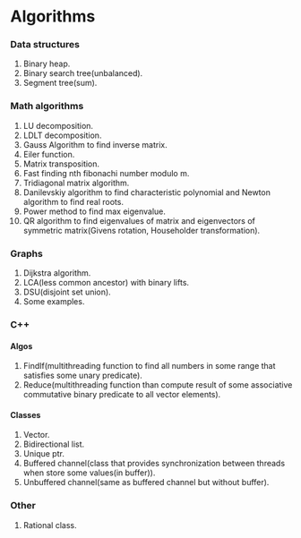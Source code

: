 # Algorithms

### Data structures

1. Binary heap.
2. Binary search tree(unbalanced).
3. Segment tree(sum).

### Math algorithms

1. LU decomposition.
2. LDLT decomposition.
3. Gauss Algorithm to find inverse matrix.
4. Eiler function.
5. Matrix transposition.
6. Fast finding nth fibonachi number modulo m.
7. Tridiagonal matrix algorithm.
8. Danilevskiy algorithm to find characteristic polynomial and
Newton algorithm to find real roots.
9. Power method to find max eigenvalue.
10. QR algorithm to find eigenvalues of matrix and
eigenvectors of symmetric matrix(Givens rotation, Householder transformation).

### Graphs

1. Dijkstra algorithm.
2. LCA(less common ancestor) with binary lifts.
3. DSU(disjoint set union).
4. Some examples.

### C++

#### Algos

1. FindIf(multithreading function to find all numbers in some range that satisfies some unary predicate).
2. Reduce(multithreading function than compute result of some associative commutative binary predicate to all vector elements).

#### Classes

1. Vector.
2. Bidirectional list.
3. Unique ptr.
4. Buffered channel(class that provides synchronization between threads when store some values(in buffer)).
5. Unbuffered channel(same as buffered channel but without buffer).

### Other

1. Rational class.
